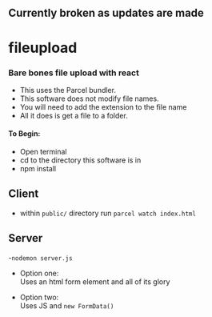 ## Currently broken as updates are made
# fileupload
### Bare bones file upload with react
- This uses the Parcel bundler.  
- This software does not modify file names.  
- You will need to add the extension to the file name  
- All it does is get a file to a folder. 

#### To Begin:  
- Open terminal  
- cd to the directory this software is in
- npm install

## Client  
- within ```public/``` directory run ```parcel watch index.html```  

## Server
-```nodemon server.js```

- Option one:  
  Uses an html form element and all of its glory  
  
- Option two:  
  Uses JS and `new FormData()`  
